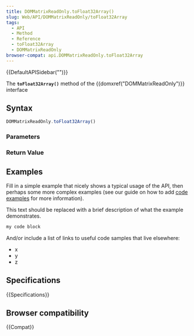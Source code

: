 ```yaml
---
title: DOMMatrixReadOnly.toFloat32Array()
slug: Web/API/DOMMatrixReadOnly/toFloat32Array
tags:
  - API
  - Method
  - Reference
  - toFloat32Array
  - DOMMatrixReadOnly
browser-compat: api.DOMMatrixReadOnly.toFloat32Array
---
```

{{DefaultAPISidebar("")}}

The **`toFloat32Array()`** method of the {{domxref("DOMMatrixReadOnly")}} interface 

## Syntax

```js
DOMMatrixReadOnly.toFloat32Array()
```

### Parameters



### Return Value



## Examples

Fill in a simple example that nicely shows a typical usage of the API, then perhaps some more complex examples (see our guide on how to add [code examples](/en-US/docs/MDN/Contribute/Structures/Code_examples) for more information).

This text should be replaced with a brief description of what the example demonstrates.

```js
my code block
```

And/or include a list of links to useful code samples that live elsewhere:

*   x
*   y
*   z

## Specifications

{{Specifications}}

## Browser compatibility

{{Compat}}

